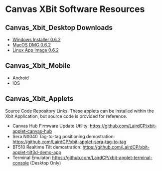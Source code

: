 # Canvas XBit Software Resources

## Canvas_Xbit_Desktop Downloads
- [Windows Installer 0.6.2](https://2784-public.s3.amazonaws.com/xbit-Setup-0.6.2.exe)
- [MacOS DMG 0.6.2](https://2784-public.s3.amazonaws.com/xbit-0.6.2.dmg)
- [Linux App Image 0.6.2](https://2784-public.s3.amazonaws.com/xbit-0.6.2.AppImage)

## Canvas_Xbit_Mobile
- Android
- iOS

## Canvas_Xbit_Applets
Source Code Repository Links. These applets can be installed within the Xbit Application, but source code is provided for reference.
- Canvas Hub Firmware Update Utility: https://github.com/LairdCP/xbit-applet-canvas-hub
- Sera NX040 Tag-to-tag positioning demostration: https://github.com/LairdCP/xbit-applet-sera-tag-to-tag
- BT510 Realtime Tilt demostration: https://github.com/LairdCP/xbit-applet-tilt3d-demo-app
- Terminal Emulator: https://github.com/LairdCP/xbit-applet-terminal-console (Desktop Only)

